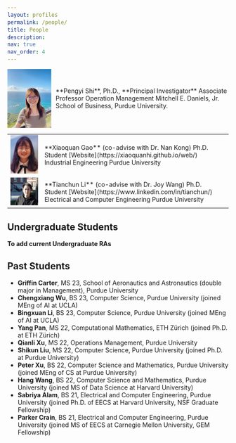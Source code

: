 ```yaml
---
layout: profiles
permalink: /people/
title: People
description: 
nav: true
nav_order: 4
---
```


<div style="display: flex; align-items: center;">
  <img src="/assets/img/prof_pic.jpg" alt="" style="width: 100px; height: auto; margin-right: 10px;">
  <!-- You can keep your text in markdown here. This particular line needs to be HTML because we are inside a HTML block. -->
  <p>**Pengyi Shi**, Ph.D., **Principal Investigator**
     Associate Professor Operation Management
     Mitchell E. Daniels, Jr. School of Business, Purdue University.</p>
</div>

<table class="custom">
    <tr>
        <td><img src="/assets/img/XiaoquanGao_pic.jpg"></td>
        <td>**Xiaoquan Gao** (co-advise with Dr. Nan Kong)
            Ph.D. Student [Website](https://xiaoquanhi.github.io/web/)
            Industrial Engineering
            Purdue University </td>
    </tr>
    <tr>
        <td><img src="/assets/img/TianchunLi_pic.jpg"></td>
        <td>**Tianchun Li** (co-advise with Dr. Joy Wang)
            Ph.D. Student [Website](https://www.linkedin.com/in/tianchun/)
            Electrical and Computer Engineering
            Purdue University </td>
    </tr>
</table>

## Undergraduate Students
**To add current Undergraduate RAs**

## Past Students
- **Griffin Carter**, MS 23, School of Aeronautics and Astronautics (double major in Management), Purdue University 
- **Chengxiang Wu**, BS 23, Computer Science, Purdue University (joined MEng of AI at UCLA)
- **Bingxuan Li**, BS 23, Computer Science, Purdue University (joined MEng of AI at UCLA)
- **Yang Pan**, MS 22, Computational Mathematics, ETH Zürich (joined Ph.D. at ETH Zürich)
- **Qianli Xu**, MS 22, Operations Management, Purdue University
- **Shikun Liu**, MS 22,  Computer Science, Purdue University (joined Ph.D. at Purdue University)
- **Peter Xu**, BS 22, Computer Science and Mathematics, Purdue University (joined MEng of CS at Purdue University)
- **Hang Wang**, BS 22, Computer Science and Mathematics, Purdue University (joined MS of Data Science at Harvard University)
- **Sabriya Alam**, BS 21, Electrical and Computer Engineering, Purdue University (joined Ph.D. of EECS at Harvard University, NSF Graduate Fellowship)
- **Parker Crain**, BS 21, Electrical and Computer Engineering, Purdue University (joined MS of EECS at Carnegie Mellon University, GEM Fellowship)



